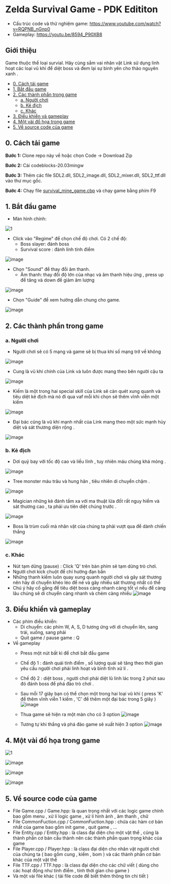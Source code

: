 # Zelda Survival Game - PDK Edititon
- Cấu trúc code và thử nghiệm game: https://www.youtube.com/watch?v=RQPNB_nGnp0
- Gameplay: https://youtu.be/8594_P90XB8

## Giới thiệu 
Game thuộc thể loại survial. Hãy cùng sắm vai nhân vật Link sử dụng linh hoạt các loại vũ khí để diệt boss và đem lại sự bình yên cho thảo nguyên xanh . 

- [0. Cách tải game](#0-cách-tải-game)
- [1. Bắt đầu game](#1-bắt-đầu-game)
- [2. Các thành phần trong game](#2-các-thành-phần-trong-game)
  * [a. Người chơi](#a-người-chơi)
  * [b. Kẻ địch](#b-kẻ-địch)
  * [c. Khác](#c-khác)
- [3. Điều khiển và gameplay](#3-điều-khiển-và-gameplay)
- [4. Một vài đồ họa trong game](#4-một-vài-đồ-họa-trong-game)
- [5. Về source code của game](#5-về-source-code-của-game)

## 0. Cách tải game
**Bước 1:** Clone repo này về hoặc chọn Code -> Download Zip

**Bước 2:** Cài codeblocks-20.03mingw

**Bước 3:** Thêm các file SDL2.dll, SDL2_image.dll, SDL2_mixer.dll, SDL2_ttf.dll vào thư mục gốc.

**Bước 4:** Chạy file [survival_mine_game.cbp](survival_mine_game.cbp) và chạy game bằng phím F9

## 1. Bắt đầu game

- Màn hình chính:

![1](https://github.com/wukong0123/khanhpd-g-m/assets/162539932/5904721d-3661-4423-8422-a7af4f0fab93)

- Click vào "Regime" để chọn chế độ chơi. Có 2 chế độ:
  * Boss slayer: đánh boss
  * Survival score : đánh lính tính điểm

![image](https://github.com/wukong0123/khanhpd-g-m/assets/162539932/238134dc-3160-4b2b-8c09-303dbf35e7d5)

- Chọn "Sound" để thay đổi âm thanh.
  * Âm thanh:  thay đổi độ lớn của nhạc và âm thanh hiệu ứng , press up để tăng và down đề giảm âm lượng 

![image](https://github.com/wukong0123/khanhpd-g-m/assets/162539932/e148302c-256e-49f6-a61f-beb3482a4bf7)

- Chọn "Guide" để xem hướng dẫn chung cho game. 

![image](https://github.com/wukong0123/khanhpd-g-m/assets/162539932/bf0a7b0c-dc4b-4a65-9dd9-ece7e585fd90)

## 2. Các thành phần trong game
### a. Người chơi
- Người chơi sẽ có 5 mạng và game sẽ bị thua khi số mạng trở về không

![image](https://github.com/wukong0123/khanhpd-g-m/assets/162539932/56e9e639-333d-486a-8dbb-43bb3447feda) 

- Cung là vũ khí chính của Link và luôn được mang theo bên người cậu ta
  
![image](https://github.com/wukong0123/khanhpd-g-m/assets/162539932/56e9e639-333d-486a-8dbb-43bb3447feda) 

- Kiếm là một trong hai special skill của Link sẽ càn quét xung quanh và tiêu diệt kẻ địch mà nó đi qua vaf mỗi khi chọn sẽ thêm vĩnh viễn một kiếm
  
![image](https://github.com/wukong0123/khanhpd-g-m/assets/162539932/3e65e4bf-c226-480f-afa2-566718cee718)

- Đại bác cũng là vũ khí mạnh nhất của Link mang theo một sức mạnh hủy diệt và sát thương diện rộng .

![image](https://github.com/wukong0123/khanhpd-g-m/assets/162539932/31c8ffc3-3162-4ec2-8161-1310282cf8ad)

### b. Kẻ địch
- Dơi quỷ bay với tốc độ cao và liều lĩnh , tuy nhiên máu chúng khá mỏng .
  
![image](https://github.com/wukong0123/khanhpd-g-m/assets/162539932/7f1ff829-96bb-4a5e-b046-6000e98cd49c)

- Tree monster máu trâu và hung hãn , tiêu nhiên di chuyển chậm .
  
![image](https://github.com/wukong0123/khanhpd-g-m/assets/162539932/456f3c72-54f3-4604-b364-bd7a879fa68b)

- Magician những kẻ đánh tầm xa với ma thuật lửa đốt rất nguy hiểm và sát thương cao , ta phải ưu tiên diệt chúng trước .
  
 ![image](https://github.com/wukong0123/khanhpd-g-m/assets/162539932/568cdeec-f1e4-4098-9c17-60cf32b4acf4)
 
- Boss là trùm cuối mà nhân vật của chúng ta phải vượt qua để dành chiến thắng

 ![image](https://github.com/wukong0123/khanhpd-g-m/assets/162539932/2cf56073-f61e-47df-9061-e829ccca5986)

### c. Khác

- Nút tạm dừng (pause) : Click 'Q' trên bàn phím sẽ tạm dừng trò chơi. 
- Người chơi kick chuột để chỉ hướng đạn bắn
- Những thanh kiếm luôn quay xung quanh người chơi và gây sát thương nên hãy di chuyển khéo léo để né và gây nhiều sát thương nhất có thể
- Chú ý hãy cố gắng để tiêu diệt boss càng nhanh càng tốt vì nếu để càng lâu chúng sẽ di chuyển càng nhanh và chém càng nhiều 
  ![image](https://github.com/wukong0123/khanhpd-g-m/assets/162539932/55b5ba22-bc85-4e9e-8d96-1901e6822424)

## 3. Điều khiển và gameplay

- Các phím điều khiển:
  * Di chuyển: các phím W, A, S, D tương ứng với di chuyển lên, sang trái, xuống, sang phải
  * Quit game / pause game : Q
- Về gameplay
  * Press một nút bất kì để chơi bắt đầu game 
  * Chế độ 1 : đánh quái tính điểm , số lượng quái sẽ tăng theo thời gian yêu cầu người chơi phải linh hoạt và bình tĩnh xử lí . 
  * Chế độ 2 : diệt boss , người chơi phải diệt lũ lính lác trong 2 phút sau đó đánh boss để phá đảo trò chơi .
    
  * Sau mỗi 17 giây bạn có thể chọn một trong hai loại vũ khí ( press 'K' để thêm vĩnh viễn 1 kiếm , 'C' để thêm một đại bác trong 5 giây )
    ![image](https://github.com/wukong0123/khanhpd-g-m/assets/162539932/83f559cb-ed87-409e-94e2-b35ba519f2b0)

  * Thua game sẽ hiện ra một màn cho có 3 option
    ![image](https://github.com/wukong0123/khanhpd-g-m/assets/162539932/1dd2dc9f-855a-4c9d-923b-314cbc1f119c)

  * Tương tự khi thắng và phá đảo game sẽ xuất hiện 3 option
    ![image](https://github.com/wukong0123/khanhpd-g-m/assets/162539932/17097bd5-fdee-4490-bd12-7a215d0b260a)

## 4. Một vài đồ họa trong game
  ![1](https://github.com/wukong0123/khanhpd-g-m/assets/162539932/5904721d-3661-4423-8422-a7af4f0fab93)

  ![image](https://github.com/wukong0123/khanhpd-g-m/assets/162539932/83f559cb-ed87-409e-94e2-b35ba519f2b0)

  ![image](https://github.com/wukong0123/khanhpd-g-m/assets/162539932/1dd2dc9f-855a-4c9d-923b-314cbc1f119c)

  ![image](https://github.com/wukong0123/khanhpd-g-m/assets/162539932/17097bd5-fdee-4490-bd12-7a215d0b260a)
## 5. Về source code của game
- File Game.cpp / Game.hpp: là quan trọng nhất với các logic game chính bao gồm menu , xử lí logic game , xử lí hình ảnh , âm thanh , chữ 
- File CommonFuction.cpp / CommonFuction.hpp : chứa các hàm cơ bản nhất của game bao gồm init game , quit game , ... 
- File Entity.cpp / Entity.hpp : là class đại diện cho một vật thể , cũng là thành phần cơ bản cấu thành nên các thành phần quan trọng khác của game
- File Player.cpp / Player.hpp : là class đại diện cho nhân vật người chơi của chúng ta ( bao gồm cung , kiếm , bom ) và các thành phần cơ bản khác của một vật thể
- File TTF.cpp / TTF.hpp : là class đại diện cho các chữ viết ( dùng cho các hoạt động như tính điểm , tính thời gian cho game )
- Và một vài file khác ( tải file code để biết thêm thông tin chi tiết )  
